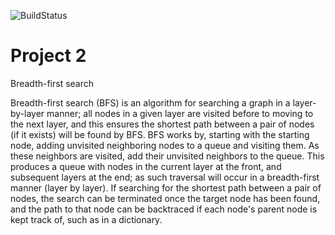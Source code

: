 ![BuildStatus](https://github.com/shirondru/Project2/actions/workflows/test.yml/badge.svg?event=push)

# Project 2
Breadth-first search

Breadth-first search (BFS) is an algorithm for searching a graph in a layer-by-layer manner; all nodes in a given layer are visited before to moving to the next layer, and this ensures the shortest path between a pair of nodes (if it exists) will be found by BFS. BFS works by, starting with the starting node, adding unvisited neighboring nodes to a queue and visiting them. As these neighbors are visited, add their unvisited neighbors to the queue. This produces a queue with nodes in the current layer at the front, and subsequent layers at the end; as such traversal will occur in a breadth-first manner (layer by layer). If searching for the shortest path between a pair of nodes, the search can be terminated once the target node has been found, and the path to that node can be backtraced if each node's parent node is kept track of, such as in a dictionary.